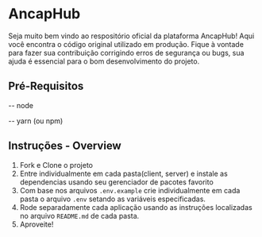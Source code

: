 # AncapHub

Seja muito bem vindo ao respositório oficial da plataforma AncapHub!
Aqui você encontra o código original utilizado em produção.
Fique à vontade para fazer sua contribuição corrigindo erros de segurança ou bugs, sua ajuda é essencial para o bom desenvolvimento do projeto.

## Pré-Requisitos
 -- node

 -- yarn (ou npm)

## Instruções - Overview
1. Fork e Clone o projeto
2. Entre individualmente em cada pasta(client, server) e instale as dependencias usando seu gerenciador de pacotes favorito
3. Com base nos arquivos ```.env.example``` crie individualmente em cada pasta o arquivo ```.env``` setando as variáveis especificadas.
4. Rode separadamente cada aplicação usando as instruções localizadas no arquivo ```README.md``` de cada pasta.
5. Aproveite!
